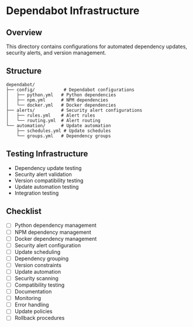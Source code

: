 # Dependabot Infrastructure

## Overview
This directory contains configurations for automated dependency updates, security alerts, and version management.

## Structure
```
dependabot/
├── config/           # Dependabot configurations
│   ├── python.yml   # Python dependencies
│   ├── npm.yml      # NPM dependencies
│   └── docker.yml   # Docker dependencies
├── alerts/          # Security alert configurations
│   ├── rules.yml    # Alert rules
│   └── routing.yml  # Alert routing
└── automation/      # Update automation
    ├── schedules.yml # Update schedules
    └── groups.yml   # Dependency groups
```

## Testing Infrastructure
- Dependency update testing
- Security alert validation
- Version compatibility testing
- Update automation testing
- Integration testing

## Checklist
- [ ] Python dependency management
- [ ] NPM dependency management
- [ ] Docker dependency management
- [ ] Security alert configuration
- [ ] Update scheduling
- [ ] Dependency grouping
- [ ] Version constraints
- [ ] Update automation
- [ ] Security scanning
- [ ] Compatibility testing
- [ ] Documentation
- [ ] Monitoring
- [ ] Error handling
- [ ] Update policies
- [ ] Rollback procedures
